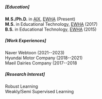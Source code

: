 <p></p>

##### [Education]
**M.S./Ph.D.** in [AIX](https://aix.ewha.ac.kr/), [EWHA](http://www.ewha.ac.kr/ewha/index.do) (Present)<br>
**M.S.** in Educational Technology, [EWHA](http://www.ewha.ac.kr/ewha/index.do) (2017)<br>
**B.S.** in Educational Technology, [EWHA](http://www.ewha.ac.kr/ewha/index.do) (2015)

##### [Work Experiences]
Naver Webtoon (2021--2023)<br>
Hyundai Motor Company (2018--2021)<br>
Maeil Dairies Company (2017--2018

##### [Research Interest]
Robust Learning<br>
Weakly/Semi Supervised Learning
